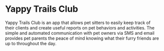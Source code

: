# Yappy Trails Club

Yappy Trails Club is an app that allows pet sitters to easily keep track of their clients and create useful reports on pet behaviors and activities. The simple and automated communication with pet owners via SMS and email provides pet parents the peace of mind knowing what their furry friends are up to throughout the day.

